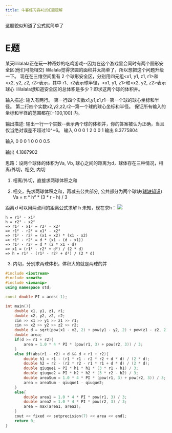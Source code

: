 ```yaml
---
title: 牛客练习赛41的E题题解
---
```

这题貌似知道了公式就简单了
<!--more-->
# E题
某天lililalala正在玩一种奇妙的吃鸡游戏--因为在这个游戏里会同时有两个圆形安全区(他们可能相交)
lililalala觉得求圆的面积并太简单了，所以想把这个问题升级一下。
现在在三维空间里有 2 个球形安全区，分别用四元组<x1, y1, z1, r1>和<x2, y2, z2, r2>表示，其中 r1、r2表示球半径，<x1, y1, z1>和<x2, y2, z2>表示球心
lililalala想知道安全区的总体积是多少？即求这两个球的体积并。

输入描述:
输入有两行。
第一行四个实数x1,y1,z1,r1--第一个球的球心坐标和半径。
第二行四个实数x2,y2,z2,r2--第一个球的球心坐标和半径。
保证所有输入的坐标和半径的范围都在[−100,100] 内。

输出描述:
输出一行一个实数--表示两个球的体积并，你的答案被认为正确，当且仅当绝对误差不超过10^−6。
输入
0 0 0 1
2 0 0 1
输出
8.3775804

输入
0 0 0 1
0 0 0 0.5

输出
4.1887902

思路：设两个球体的体积为Va, Vb, 球心之间的距离为d，球体存在三种情况，相离/外切，相交, 内切
1. 相离/外切，直接求两球体积之和

2. 相交，先求两球体积之和，再减去公共部分, 公共部分为两个球缺([球缺知识](./math.md)) 
Va = π * h² * (3 * r - h) / 3

距离ｄ可以用两点间的距离公式求解
h 未知，现在求h：
<img src = "https://img-blog.csdnimg.cn/20190301215408804.png?x-oss-process=image/watermark,type_ZmFuZ3poZW5naGVpdGk,shadow_10,text_aHR0cHM6Ly9ibG9nLmNzZG4ubmV0L2NoZW55dW1l,size_16,color_FFFFFF,t_70" />
```
h = r1² - x1²
h = r2² - x2²
=> r1² - x1² = r2² - x2²
=> r1² - r2² = x1² - x2²
=> r1² - r2² = (x1 + x2) * (x1 - x2)
=> r1² - r2² = d * (x1 - (d - x1))
=> r1² - r2² = d * (2 * x1 - d)
=> x1 = (r1² - r2² + d²) / (2 * d)
=> h = r1² - (r1² - r2² + d²) / (2 * d)
```
	
3. 内切，分别求两球体积，体积大的就是两球的并

```cpp
#include <iostream>
#include <cmath>
#include <iomanip>
using namespace std;

const double PI = acos(-1);

int main(){
	double x1, y1, z1, r1;
	double x2, y2, z2, r2;
	cin >> x1 >> y1 >> z1 >> r1;
	cin >> x2 >> y2 >> z2 >> r2;
	double d = sqrt(pow(x1 - x2, 2) + pow(y1 - y2, 2) + pow(z1 - z2, 2));
	double area;
	if(d >= r1 + r2){
		area = 1.0 * 4 * PI * (pow(r1, 3) + pow(r2, 3)) / 3;
	}
	else if(abs(r1 - r2) < d && d < r1 + r2){
		double h1 = r1 - (r1 * r1 - r2 * r2 + d * d) / (2 * d);
		double h2 = r2 - (r2 * r2 - r1 * r1 + d * d) / (2 * d);
		double qiuque1 = PI * h1 * h1 * (3 * r1 - h1) / 3;
		double qiuque2 = PI * h2 * h2 * (3 * r2 - h2) / 3;
		double areaSum = 1.0 * 4 * PI * (pow(r1, 3) + pow(r2, 3)) / 3;
		area = areaSum - qiuque1 - qiuque2;
	}
	else{
		double area1 = 1.0 * 4 * PI * pow(r1, 3) / 3;
		double area2 = 1.0 * 4 * PI * pow(r2, 3) / 3;
		area = max(area1, area2);
	}
	cout << fixed << setprecision(7) << area << endl;
	return 0;
}
```

